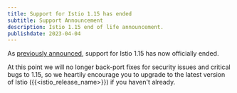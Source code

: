 ```yaml
---
title: Support for Istio 1.15 has ended
subtitle: Support Announcement
description: Istio 1.15 end of life announcement.
publishdate: 2023-04-04
---
```


As [previously announced](/news/support/announcing-1.15-eol/), support for Istio 1.15 has now officially ended.

At this point we will no longer back-port fixes for security issues and critical bugs to 1.15, so we heartily encourage
you to upgrade to the latest version of Istio ({{<istio_release_name>}}) if you haven't already.
